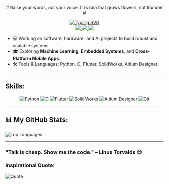 <p align="center">
# Raise your words, not your voice. It is rain that grows flowers, not thunder #
</p>
<p align="center">
<a href="https://github.com/alireza-py">
    <img src="https://readme-typing-svg.demolab.com?font=Georgia&size=18&duration=2000&pause=100&multiline=true&width=500&height=80&lines=Alireza+Khani;Software+Developer+%7C+Hardware+Designer;ML+%7C+Embedded+Systems+%7C+AI" alt="Typing SVG" />
</a>
<br/>

<a href="https://www.linkedin.com/in/alireza-khani-link">
    <img src="https://img.shields.io/badge/LinkedIn-0077B5?style=flat-square&logo=linkedin">
</a>
<a href="mailto:alireza.khani.23231@gmail.com">
    <img src="https://img.shields.io/badge/Email-D14836?style=flat-square&logo=gmail&logoColor=white">
</a>
<a href="https://github.com/alireza-py">
    <img src="https://img.shields.io/badge/GitHub-alireza--py-black?style=flat-square&logo=github">
</a>

</p>

* 💻 Working on software, hardware, and AI projects to build robust and scalable systems.
* 🎓 Exploring **Machine Learning**, **Embedded Systems**, and **Cross-Platform Mobile Apps**.
* 🛠 Tools & Languages: Python, C, Flutter, SolidWorks, Altium Designer.

---
## Skills:
<p align="center">
  <img src="https://img.shields.io/badge/Python-3776AB?style=for-the-badge&logo=python&logoColor=white" alt="Python"/>
  <img src="https://img.shields.io/badge/C-00599C?style=for-the-badge&logo=c&logoColor=white" alt="C"/>
  <img src="https://img.shields.io/badge/Flutter-02569B?style=for-the-badge&logo=flutter&logoColor=white" alt="Flutter"/>
  <img src="https://img.shields.io/badge/SolidWorks-FF3333?style=for-the-badge&logo=solidworks&logoColor=white" alt="SolidWorks"/>
  <img src="https://img.shields.io/badge/Altium%20Designer-0077C2?style=for-the-badge&logo=altiumdesigner&logoColor=white" alt="Altium Designer"/>
  <img src="https://img.shields.io/badge/Git-F05032?style=for-the-badge&logo=git&logoColor=white" alt="Git"/>
</p>

---

## 📊 My GitHub Stats:
<!--[GitHub Stats](https://github-readme-stats.vercel.app/api?username=alireza-py&show_icons=true&theme=radical) -->
![Top Languages](https://github-readme-stats.vercel.app/api/top-langs/?username=alireza-py&layout=compact&theme=radical)
<!--[![Alireza's Activity Graph](https://github-readme-activity-graph.vercel.app/graph?username=alireza-py&theme=radical)](https://github.com/alireza-py) -->


---
### "Talk is cheap. Show me the code." – Linus Torvalds 😊
### Inspirational Quote:
![Quote](https://quotes-github-readme.vercel.app/api?type=horizontal&theme=radical)



